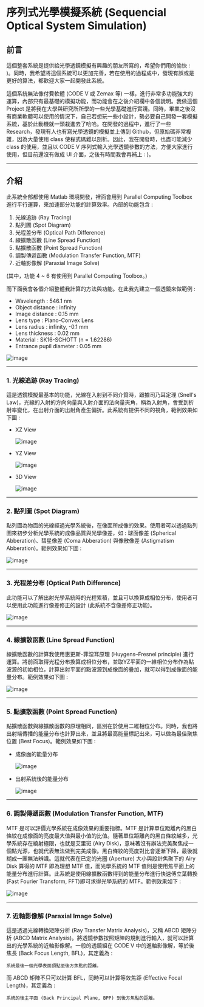 # 序列式光學模擬系統 (Sequencial Optical System Simulation)

## 前言
這個整套系統是提供給光學透鏡模擬有興趣的朋友所寫的，希望你們用的愉快 : )。同時，我希望將這個系統可以更加完善，若在使用的過程成中，發現有誤或是更好的算法，都歡迎大家一起開發此系統。

這個系統無法像付費軟體 (CODE V 或 Zemax 等) 一樣，進行非常多功能強大的運算，內部只有最基礎的模擬功能，而功能會在之後介紹欄中各個說明。我做這個 Project 是將我在大學與研究所所學的一些光學基礎進行實踐。同時，畢業之後沒有商業軟體可以使用的情況下，自己若想玩一些小設計，勢必要自己開發一套模擬系統，基於此動機就一頭栽進去了哈哈。在開發的過程中，進行了一些 Research，發現有人也有寫光學透鏡的模擬並上傳到 Github，但原始碼非常複雜，因為大量使用 class 使程式碼難以剖析。因此，我在開發時，也盡可能減少 class 的使用，並且以 CODE V 序列式輸入光學透鏡參數的方法，方便大家進行使用，但目前還沒有做成 UI 介面，之後有時間我會再補上 : )。

---
## 介紹
此系統全部都使用 Matlab 環境開發，裡面會用到 Parallel Computing Toolbox 進行平行運算，來加速部分功能的計算效率。內部的功能包含 :

1. 光線追跡 (Ray Tracing)
2. 點列圖 (Spot Diagram)
3. 光程差分布 (Optical Path Difference)
4. 線擴散函數 (Line Spread Function)
5. 點擴散函數 (Point Spread Function)
6. 調製傳遞函數 (Modulation Transfer Function, MTF)
7. 近軸影像解 (Paraxial Image Solve)

(其中，功能 4 ~ 6 有使用到 Parallel Computing Toolbox。)

而下面我會各個介紹整體我計算的方法與功能。在此我先建立一個透鏡來做範例 : 

* Wavelength : 546.1 nm
* Object distance : infinity
* Image distance : 0.15 mm
* Lens type : Plano-Convex Lens
* Lens radius : infinity, -0.1 mm
* Lens thickness : 0.02 mm
* Material : SK16-SCHOTT (n = 1.62286)
* Entrance pupil diameter : 0.05 mm

![image]()

---
### 1. 光線追跡 (Ray Tracing)
這是透鏡模擬最基本的功能，光線在入射到不同介質時，跟據司乃耳定理 (Snell's Law)，光線的入射的方向向量與入射介面的法向量夾角，稱為入射角，會受到折射率變化，在出射介面的出射角產生偏折。此系統有提供不同的視角，範例效果如下圖 : 

* XZ View
  
  ![image]()

* YZ View
  
    ![image]()
  
* 3D View

    ![image]()

---
### 2. 點列圖 (Spot Diagram)
點列圖為物面的光線經過光學系統後，在像面所成像的效果。使用者可以透過點列圖來初步分析光學系統的成像品質與光學像差，如 : 球面像差 (Spherical Abberation)、彗星像差 (Coma Abberation) 與像散像差 (Astigmatism Abberation)。範例效果如下圖 : 

![image]()

---
### 3. 光程差分布 (Optical Path Difference)
此功能可以了解出射光學系統時的光程累積，並且可以換算成相位分布，使用者可以使用此功能進行像差修正的設計 (此系統不含像差修正功能)。

![image]()

---
### 4. 線擴散函數 (Line Spread Function)
線擴散函數的計算我使用惠更斯-菲涅耳原理 (Huygens–Fresnel principle) 進行運算。將前面取得光程分布換算成相位分布，並取YZ平面的一維相位分布作為點波源的初始相位，計算出射平面的點波源到成像面的疊加，就可以得到成像面的能量分布。範例效果如下圖 :

![image]()

---
### 5. 點擴散函數 (Point Spread Function)
點擴散函數與線擴散函數的原理相同，區別在於使用二維相位分布。同時，我也將出射端傳播的能量分布也計算出來，並且將最高能量標記出來，可以做為最佳聚焦位置 (Best Focus)。範例效果如下圖 :

* 成像面的能量分布
  
  ![image]()

* 出射系統後的能量分布  
  
  ![image]()

---
### 6. 調製傳遞函數 (Modulation Transfer Function, MTF)
MTF 是可以評價光學系統在成像效果的重要指標。MTF 是計算單位距離內的黑白條紋在成像面的亮度最大值與最小值的比值。隨著單位距離內的黑白條紋越多，光學系統存在繞射極限，也就是艾里斑 (Airy Disk)，意味著沒有辦法完美聚焦成一個點光源，也就代表無法做到完美成像。黑白條紋的亮度對比會逐漸下降，最後就糊成一團無法辨識。這就代表在已定的光圈 (Aperture) 大小與設計焦聚下的 Airy Disk 算得的 MTF 即為理想 MTF 值，而光學系統的 MTF 值則是使用焦平面上的能量分布進行計算。此系統是使用線擴散函數得到的能量分布進行快速傅立葉轉換 (Fast Fourier Transform, FFT)即可求得光學系統的 MTF。範例效果如下 :

![image]()

---

### 7. 近軸影像解 (Paraxial Image Solve)
這是透過光線轉換矩陣分析 (Ray Transfer Matrix Analysis)，又稱 ABCD 矩陣分析 (ABCD Matrix Analysis)。將透鏡參數按照矩陣的規則進行輸入，就可以計算出的光學系統的近軸影像解。一般的透鏡組在 CODE V 中的進軸影像解，等於後焦長 (Back Focus Length, BFL)，其定義為 : 

    系統最後一個光學表面頂點至後方焦點的距離。

而 ABCD 矩陣不只可以計算 BFL，同時可以計算等效焦距 (Effective Focal Length)，其定義為 : 

    系統的後主平面 (Back Principal Plane, BPP) 到後方焦點的距離。

